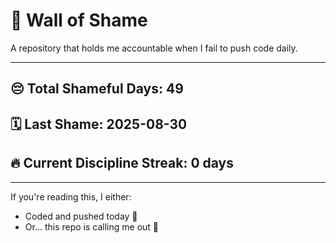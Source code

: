 # 🧱 Wall of Shame

A repository that holds me accountable when I fail to push code daily.

---

## 😔 Total Shameful Days: **49**
## 🗓️ Last Shame: **2025-08-30**
## 🔥 Current Discipline Streak: **0 days**

---

If you're reading this, I either:
- Coded and pushed today 💪
- Or... this repo is calling me out 😤
